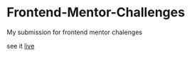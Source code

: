 # Frontend-Mentor-Challenges

My submission for frontend mentor chalenges

see it [live](https://app.netlify.com/teams/tanvirch0750/sites)
